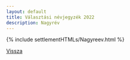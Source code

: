 ```yaml
---
layout: default
title: Választási névjegyzék 2022
description: Nagyrév
---
```


{% include settlementHTMLs/Nagyreev.html %}

[Vissza](../)